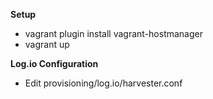 __Setup__

* vagrant plugin install vagrant-hostmanager
* vagrant up

__Log.io Configuration__

* Edit provisioning/log.io/harvester.conf

